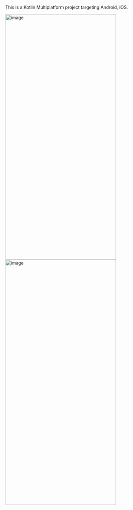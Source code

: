 This is a Kotlin Multiplatform project targeting Android, iOS.

<img width="353" height="782" alt="image" src="https://github.com/user-attachments/assets/8e192151-78da-4157-b38d-5d70423449cc" />

<img width="353" height="782" alt="image" src="https://github.com/user-attachments/assets/b22ff77f-29b3-4ae7-9445-5fd172b87ca0" />

